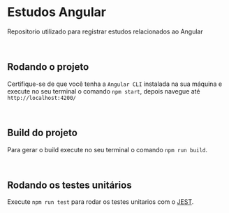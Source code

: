 # Estudos Angular
Repositorio utilizado para registrar estudos relacionados ao Angular

<br/>

## Rodando o projeto


Certifique-se de que você tenha a `Angular CLI` instalada na sua máquina e execute no seu terminal o comando `npm start`, depois navegue até `http://localhost:4200/`

<br/>

## Build do projeto

Para gerar o build execute no seu terminal o comando `npm run build`.

<br/>

## Rodando os testes unitários

Execute `npm run test` para rodar os testes unitarios com o [JEST](https://jestjs.io/).
